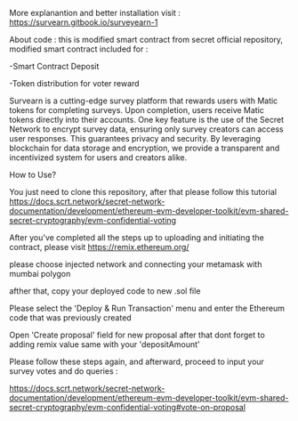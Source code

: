 More explanantion and better installation visit : https://survearn.gitbook.io/surveyearn-1

About code : this is modified smart contract from secret official repository, modified smart contract included for :

-Smart Contract Deposit

-Token distribution for voter reward

Survearn is a cutting-edge survey platform that rewards users with Matic tokens for completing surveys. Upon completion, users receive Matic tokens directly into their accounts. One key feature is the use of the Secret Network to encrypt survey data, ensuring only survey creators can access user responses. This guarantees privacy and security. By leveraging blockchain for data storage and encryption, we provide a transparent and incentivized system for users and creators alike.

How to Use?

You just need to clone this repository, after that please follow this tutorial https://docs.scrt.network/secret-network-documentation/development/ethereum-evm-developer-toolkit/evm-shared-secret-cryptography/evm-confidential-voting

After you've completed all the steps up to uploading and initiating the contract, please visit https://remix.ethereum.org/

please choose injected network and connecting your metamask with mumbai polygon

afther that, copy your deployed code to new .sol file

Please select the 'Deploy & Run Transaction' menu and enter the Ethereum code that was previously created

Open 'Create proposal' field for new proposal after that dont forget to adding remix value same with your 'depositAmount'

Please follow these steps again, and afterward, proceed to input your survey votes and do queries :

https://docs.scrt.network/secret-network-documentation/development/ethereum-evm-developer-toolkit/evm-shared-secret-cryptography/evm-confidential-voting#vote-on-proposal
